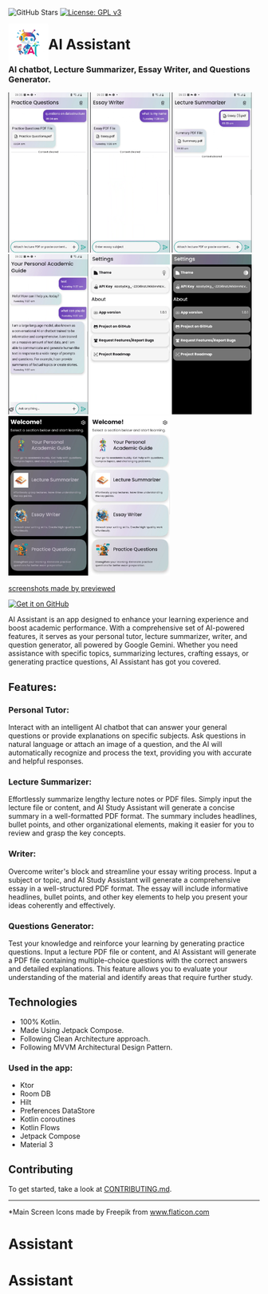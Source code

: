 ![GitHub Stars](https://img.shields.io/github/stars/oang/assistant?style=social)
[![License: GPL v3](https://img.shields.io/badge/License-GPLv3-blue.svg)](https://www.gnu.org/licenses/gpl-3.0)

<img align="left" width="80" height="80" src="https://github.com/Oang/Assistant/blob/main/fastlane/metadata/android/en-US/icon.png" alt="app icon">

# AI Assistant

### AI chatbot, Lecture Summarizer, Essay Writer, and Questions Generator.
<div align="left">
<img src="https://github.com/Oang/Assistant/blob/main/fastlane/metadata/android/en-US/images/phoneScreenshots/1.png" width="160" />
<img src="https://github.com/Oang/Assistant/blob/main/fastlane/metadata/android/en-US/images/phoneScreenshots/2.png" width="160" />
<img src="https://github.com/Oang/Assistant/blob/main/fastlane/metadata/android/en-US/images/phoneScreenshots/3.png" width="160" />
<img src="https://github.com/Oang/Assistant/blob/main/fastlane/metadata/android/en-US/images/phoneScreenshots/4.png" width="160" />
<img src="https://github.com/Oang/Assistant/blob/main/fastlane/metadata/android/en-US/images/phoneScreenshots/5.png" width="160" />
<img src="https://github.com/Oang/Assistant/blob/main/fastlane/metadata/android/en-US/images/phoneScreenshots/6.png" width="160" />
<img src="https://github.com/Oang/Assistant/blob/main/fastlane/metadata/android/en-US/images/phoneScreenshots/7.png" width="160" />
<img src="https://github.com/Oang/Assistant/blob/main/fastlane/metadata/android/en-US/images/phoneScreenshots/8.png" width="160" />
</div>

[screenshots made by previewed](https://previewed.app)

[<img src="https://camo.githubusercontent.com/70bffd8873ab81e1bb0bccc44e488c3a989e3bd5/68747470733a2f2f692e6962622e636f2f71306d6463345a2f6765742d69742d6f6e2d6769746875622e706e67"
alt="Get it on GitHub"
height="80">](https://github.com/oang/Assistant/releases/latest)

AI Assistant is an app designed to enhance your learning experience and boost academic performance. With a comprehensive set of AI-powered features, it serves as your personal tutor, lecture summarizer, writer, and question generator, all powered by Google Gemini. Whether you need assistance with specific topics, summarizing lectures, crafting essays, or generating practice questions, AI Assistant has got you covered.

## Features:

### Personal Tutor:
Interact with an intelligent AI chatbot that can answer your general questions or provide explanations on specific subjects. Ask questions in natural language or attach an image of a question, and the AI will automatically recognize and process the text, providing you with accurate and helpful responses.

### Lecture Summarizer:
Effortlessly summarize lengthy lecture notes or PDF files. Simply input the lecture file or content, and AI Study Assistant will generate a concise summary in a well-formatted PDF format. The summary includes headlines, bullet points, and other organizational elements, making it easier for you to review and grasp the key concepts.

### Writer:
Overcome writer's block and streamline your essay writing process. Input a subject or topic, and AI Study Assistant will generate a comprehensive essay in a well-structured PDF format. The essay will include informative headlines, bullet points, and other key elements to help you present your ideas coherently and effectively.

### Questions Generator:
Test your knowledge and reinforce your learning by generating practice questions. Input a lecture PDF file or content, and AI Assistant will generate a PDF file containing multiple-choice questions with the correct answers and detailed explanations. This feature allows you to evaluate your understanding of the material and identify areas that require further study.

## Technologies
- 100% Kotlin.
- Made Using Jetpack Compose.
- Following Clean Architecture approach.
- Following MVVM Architectural Design Pattern.

### Used in the app:
- Ktor
- Room DB
- Hilt
- Preferences DataStore
- Kotlin coroutines
- Kotlin Flows
- Jetpack Compose
- Material 3

## Contributing
To get started, take a look at [CONTRIBUTING.md](CONTRIBUTING.md).

------
*Main Screen Icons made by Freepik from www.flaticon.com
# Assistant
# Assistant
